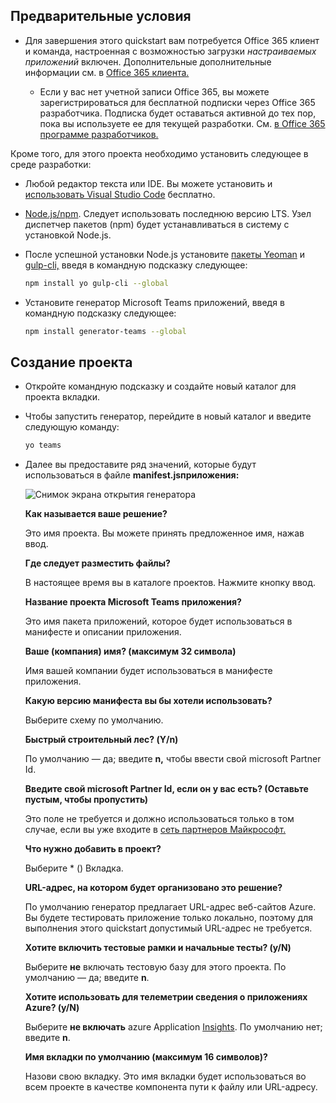 ## <a name="prerequisites"></a>Предварительные условия

- Для завершения этого quickstart вам потребуется Office 365 клиент и команда, настроенная с возможностью загрузки *настраиваемых приложений* включен. Дополнительные дополнительные информации см. в [Office 365 клиента.](~/concepts/build-and-test/prepare-your-o365-tenant.md)

  - Если у вас нет учетной записи Office 365, вы можете зарегистрироваться для бесплатной подписки через Office 365 разработчика. Подписка будет оставаться активной до тех пор, пока вы используете ее для текущей разработки. См. [в Office 365 программе разработчиков.](/office/developer-program/microsoft-365-developer-program)

Кроме того, для этого проекта необходимо установить следующее в среде разработки:

- Любой редактор текста или IDE. Вы можете установить и [использовать Visual Studio Code](https://code.visualstudio.com/download) бесплатно.

- [Node.js/npm](https://nodejs.org/en/). Следует использовать последнюю версию LTS. Узел диспетчер пакетов (npm) будет устанавливаться в систему с установкой Node.js.

- После успешной установки Node.js установите [пакеты Yeoman](https://yeoman.io/) и [gulp-cli,](https://www.npmjs.com/package/gulp-cli) введя в командную подсказку следующее:

    ```bash
    npm install yo gulp-cli --global
    ```

- Установите генератор Microsoft Teams приложений, введя в командную подсказку следующее:

    ```bash
    npm install generator-teams --global
    ```

## <a name="generate-your-project"></a>Создание проекта

- Откройте командную подсказку и создайте новый каталог для проекта вкладки.

- Чтобы запустить генератор, перейдите в новый каталог и введите следующую команду:

    ```bash
    yo teams
    ```

- Далее вы предоставите ряд значений, которые будут использоваться в файле **manifest.jsприложения:**

    ![Снимок экрана открытия генератора](/microsoftteams/platform/assets/images/tab-images/teamsTabScreenshot.PNG)

    **Как называется ваше решение?**

    Это имя проекта. Вы можете принять предложенное имя, нажав ввод.

    **Где следует разместить файлы?**

    В настоящее время вы в каталоге проектов. Нажмите кнопку ввод.

    **Название проекта Microsoft Teams приложения?**

    Это имя пакета приложений, которое будет использоваться в манифесте и описании приложения.

    **Ваше (компания) имя? (максимум 32 символа)**

    Имя вашей компании будет использоваться в манифесте приложения.

    **Какую версию манифеста вы бы хотели использовать?**

    Выберите схему по умолчанию.

    **Быстрый строительный лес? (Y/n)**

    По умолчанию — да; введите **n,** чтобы ввести свой microsoft Partner Id.

    **Введите свой microsoft Partner Id, если он у вас есть? (Оставьте пустым, чтобы пропустить)**

    Это поле не требуется и должно использоваться только в том случае, если вы уже входите в [сеть партнеров Майкрософт.](https://partner.microsoft.com)

    **Что нужно добавить в проект?**

    Выберите &ast; () Вкладка.

    **URL-адрес, на котором будет организовано это решение?**

    По умолчанию генератор предлагает URL-адрес веб-сайтов Azure. Вы будете тестировать приложение только локально, поэтому для выполнения этого quickstart допустимый URL-адрес не требуется.

    **Хотите включить тестовые рамки и начальные тесты? (y/N)**

    Выберите **не** включать тестовую базу для этого проекта. По умолчанию — да; введите **n**.

    **Хотите использовать для телеметрии сведения о приложениях Azure? (y/N)**

    Выберите **не включать** azure Application [Insights](/azure/azure-monitor/app/app-insights-overview). По умолчанию нет; введите **n**.

    **Имя вкладки по умолчанию (максимум 16 символов)?**

    Назови свою вкладку. Это имя вкладки будет использоваться во всем проекте в качестве компонента пути к файлу или URL-адресу.
